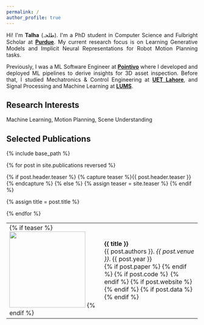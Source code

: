 ```yaml
---
permalink: /
author_profile: true
---
```


<p align="justify">
Hi!
I'm <b>Talha</b> (طلحہ).
I'm a PhD student in Computer Science and Fulbright Scholar at <a href="https://www.purdue.edu" style="font-weight:bold">Purdue</a>.
My current research focus is on Learning Generative Models and Implicit Neural Representations for Robot Motion Planning tasks.
</p>

<p align="justify">
Previously, I was a ML Software Engineer at <a href="https://pointivo.com" style="font-weight:bold">Pointivo</a> where I developed and deployed ML pipelines to derive insights for 3D asset inspection.
Before that, I studied Mechatronics & Control Engineering at <a href="https://www.uet.edu.pk" style="font-weight:bold">UET Lahore</a>, and Signal Processing and Machine Learning at <a href="https://sbasse.lums.edu.pk" style="font-weight:bold">LUMS</a>.
</p>

<h2> Research Interests
</h2>
Machine Learning, Motion Planning, Scene Understanding

<h2> Selected Publications
</h2>

<!-- Publications list -->
{% include base_path %}

<table>
<tbody>

{% for post in site.publications reversed %}

{% if post.header.teaser %}
    {% capture teaser %}{{ post.header.teaser }}{% endcapture %}
{% else %}
    {% assign teaser = site.teaser %}
{% endif %}

<!-- {% if post.id %}
    {% assign title = post.title | markdownify | remove: "<p>" | remove: "</p>" %}
{% else %}
    {% assign title = post.title %}
{% endif %} -->
{% assign title = post.title %}

<tr class="list__item" itemscope itemtype="http://schema.org/CreativeWork">
  <td>
    {% if teaser %}
      <img src="{{ teaser | prepend: "/images/" | prepend: base_path }}" alt=""
      width="200">
    {% endif %}
  </td>

  <td>
    <!-- Title -->
    <b>{{ title }}</b>
    <br>
    <!-- Authors -->
    {{ post.authors }}. <i>{{ post.venue }}</i>. {{ post.year }}
    <br>
    <!-- paper -->
    {% if post.paper %}
      <a href="{{ post.paper }}">
      <i class="fa-solid fa-file-pdf fa-lg"></i>
      </a>
    {% endif %}
    <!-- Code -->
    {% if post.code %}
      <a href="{{ post.code }}">
      <i class="fa-brands fa-github fa-lg" style="margin-left:2px"></i>
      </a>
    {% endif %}
    <!-- Website -->
    {% if post.website %}
      <a href="{{ post.website }}">
      <i class="fa-solid fa-globe fa-lg"></i>
      </a>
    {% endif %}
    <!-- Data -->
    {% if post.data %}
      <a href="{{ post.data }}">
      <i class="fa-solid fa-database fa-lg" style="margin-left:2px"></i>
      </a>
    {% endif %}
  </td>
</tr>

{% endfor %}

</tbody>
</table>

<!-- Embedded Twitter Timeline -->
<!-- <a class="twitter-timeline" data-height="450" data-dnt="true" data-theme="light" href="https://twitter.com/stalhabukhari?ref_src=twsrc%5Etfw">Tweets by stalhabukhari</a> <script async src="https://platform.twitter.com/widgets.js" charset="utf-8"></script> -->
